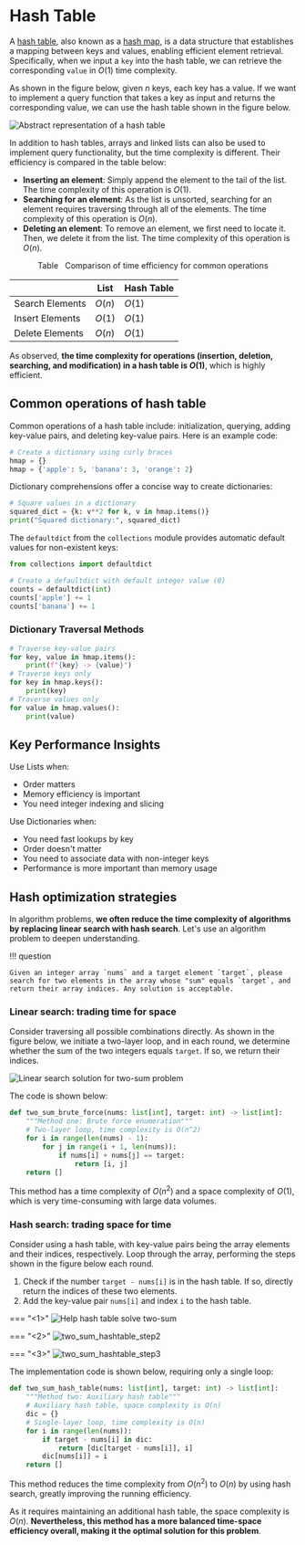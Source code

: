 # Hash Table

A <u>hash table</u>, also known as a <u>hash map</u>, is a data structure that establishes a mapping between keys and values, enabling efficient element retrieval. Specifically, when we input a `key` into the hash table, we can retrieve the corresponding `value` in $O(1)$ time complexity.

As shown in the figure below, given $n$ keys, each key has a value. If we want to implement a query function that takes a key as input and returns the corresponding value, we can use the hash table shown in the figure below.

![Abstract representation of a hash table](hash_map.assets/hash_component.png)

In addition to hash tables, arrays and linked lists can also be used to implement query functionality, but the time complexity is different. Their efficiency is compared in the table below:

- **Inserting an element**: Simply append the element to the tail of the list. The time complexity of this operation is $O(1)$.
- **Searching for an element**: As the list is unsorted, searching for an element requires traversing through all of the elements. The time complexity of this operation is $O(n)$.
- **Deleting an element**: To remove an element, we first need to locate it. Then, we delete it from the list. The time complexity of this operation is $O(n)$.

<p align="center"> Table <id> &nbsp; Comparison of time efficiency for common operations </p>

|                | List  | Hash Table |
| -------------- | ------ | ---------- |
| Search Elements   | $O(n)$ | $O(1)$     |
| Insert Elements    | $O(1)$ | $O(1)$     |
| Delete Elements | $O(n)$ | $O(1)$     |

As observed, **the time complexity for operations (insertion, deletion, searching, and modification) in a hash table is $O(1)$**, which is highly efficient.

## Common operations of hash table

Common operations of a hash table include: initialization, querying, adding key-value pairs, and deleting key-value pairs. Here is an example code:

```python
# Create a dictionary using curly braces
hmap = {}
hmap = {'apple': 5, 'banana': 3, 'orange': 2}
```

Dictionary comprehensions offer a concise way to create dictionaries:

```python
# Square values in a dictionary
squared_dict = {k: v**2 for k, v in hmap.items()}
print("Squared dictionary:", squared_dict)
```



The `defaultdict` from the `collections` module provides automatic default values for non-existent keys:

```python
from collections import defaultdict

# Create a defaultdict with default integer value (0)
counts = defaultdict(int)
counts['apple'] += 1
counts['banana'] += 1
```

### Dictionary Traversal Methods

```python
# Traverse key-value pairs
for key, value in hmap.items():
    print(f"{key} -> {value}")
# Traverse keys only
for key in hmap.keys():
    print(key)
# Traverse values only
for value in hmap.values():
    print(value)
```

## Key Performance Insights

Use Lists when:
- Order matters
- Memory efficiency is important
- You need integer indexing and slicing

Use Dictionaries when:
- You need fast lookups by key
- Order doesn't matter 
- You need to associate data with non-integer keys
- Performance is more important than memory usage

## Hash optimization strategies

In algorithm problems, **we often reduce the time complexity of algorithms by replacing linear search with hash search**. Let's use an algorithm problem to deepen understanding.

!!! question

    Given an integer array `nums` and a target element `target`, please search for two elements in the array whose "sum" equals `target`, and return their array indices. Any solution is acceptable.

### Linear search: trading time for space

Consider traversing all possible combinations directly. As shown in the figure below, we initiate a two-layer loop, and in each round, we determine whether the sum of the two integers equals `target`. If so, we return their indices.

![Linear search solution for two-sum problem](replace_linear_by_hashing.assets/two_sum_brute_force.png)

The code is shown below:
```python
def two_sum_brute_force(nums: list[int], target: int) -> list[int]:
    """Method one: Brute force enumeration"""
    # Two-layer loop, time complexity is O(n^2)
    for i in range(len(nums) - 1):
        for j in range(i + 1, len(nums)):
            if nums[i] + nums[j] == target:
                return [i, j]
    return []
```

This method has a time complexity of $O(n^2)$ and a space complexity of $O(1)$, which is very time-consuming with large data volumes.

### Hash search: trading space for time

Consider using a hash table, with key-value pairs being the array elements and their indices, respectively. Loop through the array, performing the steps shown in the figure below each round.

1. Check if the number `target - nums[i]` is in the hash table. If so, directly return the indices of these two elements.
2. Add the key-value pair `nums[i]` and index `i` to the hash table.

=== "<1>"
    ![Help hash table solve two-sum](replace_linear_by_hashing.assets/two_sum_hashtable_step1.png)

=== "<2>"
    ![two_sum_hashtable_step2](replace_linear_by_hashing.assets/two_sum_hashtable_step2.png)

=== "<3>"
    ![two_sum_hashtable_step3](replace_linear_by_hashing.assets/two_sum_hashtable_step3.png)

The implementation code is shown below, requiring only a single loop:

```python
def two_sum_hash_table(nums: list[int], target: int) -> list[int]:
    """Method two: Auxiliary hash table"""
    # Auxiliary hash table, space complexity is O(n)
    dic = {}
    # Single-layer loop, time complexity is O(n)
    for i in range(len(nums)):
        if target - nums[i] in dic:
            return [dic[target - nums[i]], i]
        dic[nums[i]] = i
    return []
```

This method reduces the time complexity from $O(n^2)$ to $O(n)$ by using hash search, greatly improving the running efficiency.

As it requires maintaining an additional hash table, the space complexity is $O(n)$. **Nevertheless, this method has a more balanced time-space efficiency overall, making it the optimal solution for this problem**.

